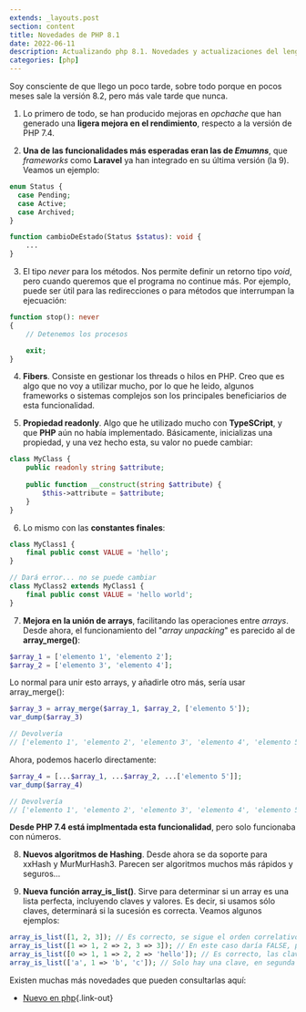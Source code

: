 ```yaml
---
extends: _layouts.post
section: content
title: Novedades de PHP 8.1
date: 2022-06-11
description: Actualizando php 8.1. Novedades y actualizaciones del lenguaje de programación.
categories: [php]
---
```


Soy consciente de que llego un poco tarde, sobre todo porque en pocos meses sale la versión 8.2, pero más vale tarde que nunca. 

1) Lo primero de todo, se han producido mejoras en *opchache* que han generado una **ligera mejora en el rendimiento**, respecto a la versión de PHP 7.4.

2) **Una de las funcionalidades más esperadas eran las de *Emumns***, que *frameworks* como **Laravel** ya han integrado en su última versión (la 9). Veamos un ejemplo:

```php 
enum Status {
  case Pending;
  case Active;
  case Archived;
}

function cambioDeEstado(Status $status): void {
    ...
}
```

3) El tipo *never* para los métodos. Nos permite definir un retorno tipo *void*, pero cuando queremos que el programa no continue más. Por ejemplo, puede ser útil para las redirecciones o para métodos que interrumpan la ejecuación:

```php
function stop(): never
{    
    // Detenemos los procesos

    exit;
}
```

4) **Fibers**. Consiste en gestionar los threads o hilos en PHP. Creo que es algo que no voy a utilizar mucho, por lo que he leido, algunos frameworks o sistemas complejos son los principales beneficiarios de esta funcionalidad.

5) **Propiedad readonly**. Algo que he utilizado mucho con **TypeSCript**, y que **PHP** aún no había implementado. Básicamente, inicializas una propiedad, y una vez hecho esta, su valor no puede cambiar:

```php 
class MyClass {
    public readonly string $attribute;
 
    public function __construct(string $attribute) {
        $this->attribute = $attribute;
    }
}
```

6) Lo mismo con las **constantes finales**:

```php 
class MyClass1 {
    final public const VALUE = 'hello';
}

// Dará error... no se puede cambiar
class MyClass2 extends MyClass1 {
    final public const VALUE = 'hello world';
}
```

7) **Mejora en la unión de arrays**, facilitando las operaciones entre *arrays*. Desde ahora, el funcionamiento del "*array unpacking*" es parecido al de **array_merge()**:

```php 
$array_1 = ['elemento 1', 'elemento 2'];
$array_2 = ['elemento 3', 'elemento 4'];
```

Lo normal para unir esto arrays, y añadirle otro más, sería usar array_merge():

```php 
$array_3 = array_merge($array_1, $array_2, ['elemento 5']);
var_dump($array_3)

// Devolvería 
// ['elemento 1', 'elemento 2', 'elemento 3', 'elemento 4', 'elemento 5']
```

Ahora, podemos hacerlo directamente:

```php 
$array_4 = [...$array_1, ...$array_2, ...['elemento 5']];
var_dump($array_4)

// Devolvería 
// ['elemento 1', 'elemento 2', 'elemento 3', 'elemento 4', 'elemento 5']
```

**Desde PHP 7.4 está implmentada esta funcionalidad**, pero solo funcionaba con números.

8) **Nuevos algoritmos de Hashing**. Desde ahora se da soporte para xxHash y MurMurHash3. Parecen ser algoritmos muchos más rápidos y seguros...

9) **Nueva función array_is_list()**. Sirve para determinar si un array es una lista perfecta, incluyendo claves y valores. Es decir, si usamos sólo claves, determinará si la sucesión es correcta. Veamos algunos ejemplos:

```php 
array_is_list([1, 2, 3]); // Es correcto, se sigue el orden correlativo, y no importa que no empiece por 0, ya que son valores.
array_is_list([1 => 1, 2 => 2, 3 => 3]); // En este caso daría FALSE, porque la clave debe empezar en 0, y no en 1.
array_is_list([0 => 1, 1 => 2, 2 => 'hello']); // Es correcto, las claves son correlativas y empiezan en 0, los valores da igual... son valores.
array_is_list(['a', 1 => 'b', 'c']); // Solo hay una clave, en segunda posición y con el valor 1, que es correcto, por lo que todo correcto.
```

Existen muchas más novedades que pueden consultarlas aquí:

- [Nuevo en php](https://www.php.net/releases/8.1/es.php){.link-out}